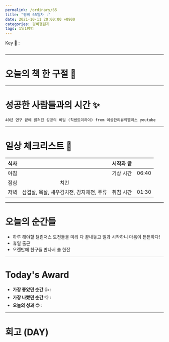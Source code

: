 ```yaml
---
permalink: /ordinary/65
title: "평비 65일차 :"
date: 2021-10-11 20:00:00 +0900
categories: 평비챌린지
tags: 1일1평범
---  
```

Key 🔑 : 
```

```

---
# 오늘의 책 한 구절 📕


---
# 성공한 사람들과의 시간 ✨
`40년 연구 끝에 밝혀진 성공의 비밀 (칙센트미하이) from 이상한리뷰의앨리스 youtube`  


---
# 일상 체크리스트 📃

| 식사 |  | 시작과 끝 |  |
|:----:|:----:|:----:|:----:|
| 아침 |  | 기상 시간 | 06:40 |
| 점심 | 치킨  |  |  |
| 저녁 | 삼겹살, 목살, 새우김치전, 감자채전, 주류 | 취침 시간 | 01:30 |

---
# 오늘의 순간들
- 하루 해야할 챌린저스 도전들을 미리 다 끝내놓고 일과 시작하니 마음이 든든하다!
- 휴일 출근
- 오랜만에 친구들 만나서 술 한잔

---
# Today's Award
- **가장 좋았던 순간** 👍 : 
- **가장 나빴던 순간** 👎 : 
- **오늘의 성과** 😎 :  

---
# 회고 (DAY)

